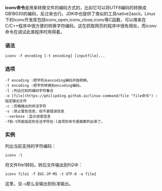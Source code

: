 **iconv命令**是用来转换文件的编码方式的，比如它可以将UTF8编码的转换成GB18030的编码，反过来也行。JDK中也提供了类似的工具native2ascii。Linux下的iconv开发库包括iconv_open,iconv_close,iconv等C函数，可以用来在C/C++程序中很方便的转换字符编码，这在抓取网页的程序中很有用处，而iconv命令在调试此类程序时用得着。

### 语法  

```
iconv -f encoding [-t encoding] [inputfile]... 
```

### 选项  

```
-f encoding :把字符从encoding编码开始转换。 
-t encoding :把字符转换到encoding编码。 
-l :列出已知的编码字符集合 
-o [file](https://philipding.github.io/linux-command/file "file命令") :指定输出文件 
-c :忽略输出的非法字符 
-s :禁止警告信息，但不是错误信息 
--verbose :显示进度信息 
-f和-t所能指定的合法字符在-l选项的命令里面都列出来了。 
```

### 实例  

列出当前支持的字符编码： 

```
iconv -l 
```

将文件file1转码，转后文件输出到fil2中： 

```
iconv file1 -f EUC-JP-MS -t UTF-8 -o file2 
```

这里，没`-o`那么会输出到标准输出。